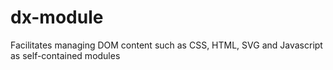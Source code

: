 # dx-module
Facilitates managing DOM content such as CSS, HTML, SVG and Javascript as self-contained modules
